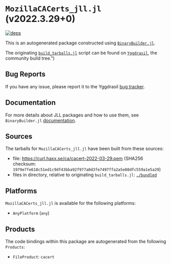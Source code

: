# `MozillaCACerts_jll.jl` (v2022.3.29+0)

[![deps](https://juliahub.com/docs/MozillaCACerts_jll/deps.svg)](https://juliahub.com/ui/Packages/MozillaCACerts_jll/XKIUi?page=2)

This is an autogenerated package constructed using [`BinaryBuilder.jl`](https://github.com/JuliaPackaging/BinaryBuilder.jl).

The originating [`build_tarballs.jl`](https://github.com/JuliaPackaging/Yggdrasil/blob/eb299d2562c1f4eb1c57e23b1358a135d160e26c/M/MozillaCACerts/build_tarballs.jl) script can be found on [`Yggdrasil`](https://github.com/JuliaPackaging/Yggdrasil/), the community build tree.")

## Bug Reports

If you have any issue, please report it to the Yggdrasil [bug tracker](https://github.com/JuliaPackaging/Yggdrasil/issues).

## Documentation

For more details about JLL packages and how to use them, see `BinaryBuilder.jl` [documentation](https://docs.binarybuilder.org/stable/jll/).

## Sources

The tarballs for `MozillaCACerts_jll.jl` have been built from these sources:

* file: https://curl.haxx.se/ca/cacert-2022-03-29.pem (SHA256 checksum: `1979e7fe618c51ed1c9df43bba92f977a0d3fe7497ffa2a5e80dfc559a1e5a29`)
* files in directory, relative to originating `build_tarballs.jl`: [`./bundled`](https://github.com/JuliaPackaging/Yggdrasil/tree/eb299d2562c1f4eb1c57e23b1358a135d160e26c/M/MozillaCACerts/bundled)

## Platforms

`MozillaCACerts_jll.jl` is available for the following platforms:

* `AnyPlatform` (`any`)

## Products

The code bindings within this package are autogenerated from the following `Products`:

* `FileProduct`: `cacert`
